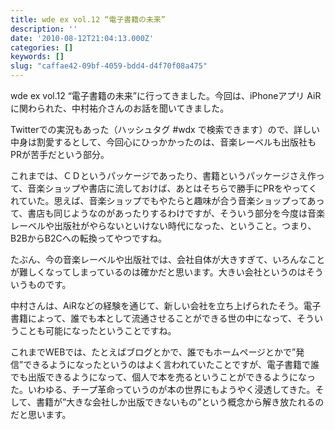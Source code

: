 ```yaml
---
title: wde ex vol.12 “電子書籍の未来”
description: ''
date: '2010-08-12T21:04:13.000Z'
categories: []
keywords: []
slug: "caffae42-09bf-4059-bdd4-d4f70f08a475"
---
```

wde ex vol.12 “電子書籍の未来”に行ってきました。今回は、iPhoneアプリ AiR に関わられた、中村祐介さんのお話を聞いてきました。

Twitterでの実況もあった（ハッシュタグ #wdx で検索できます）ので、詳しい中身は割愛するとして、今回心にひっかかったのは、音楽レーベルも出版社もPRが苦手だという部分。

これまでは、ＣＤというパッケージであったり、書籍というパッケージさえ作って、音楽ショップや書店に流しておけば、あとはそちらで勝手にPRをやってくれていた。思えば、音楽ショップでもやたらと趣味が合う音楽ショップってあって、書店も同じようなのがあったりするわけですが、そういう部分を今度は音楽レーベルや出版社がやらないといけない時代になった、ということ。つまり、B2BからB2Cへの転換ってやつですね。

たぶん、今の音楽レーベルや出版社では、会社自体が大きすぎて、いろんなことが難しくなってしまっているのは確かだと思います。大きい会社というのはそういうものです。

中村さんは、AiRなどの経験を通じて、新しい会社を立ち上げられたそう。電子書籍によって、誰でも本として流通させることができる世の中になって、そういうことも可能になったということですね。

これまでWEBでは、たとえばブログとかで、誰でもホームページとかで”発信”できるようになったというのはよく言われていたことですが、電子書籍で誰でも出版できるようになって、個人で本を売るということができるようになった。いわゆる、チープ革命っていうのが本の世界にもようやく浸透してきた。そして、書籍が”大きな会社しか出版できないもの”という概念から解き放たれるのだと思います。